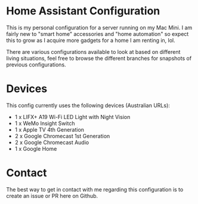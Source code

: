 # Home Assistant Configuration

This is my personal configuration for a server running on my Mac Mini. I am fairly new to "smart home" accessories and "home automation" so expect this to grow as I acquire more gadgets for a home I am renting in, lol.

There are various configurations available to look at based on different living situations, feel free to browse the different branches for snapshots of previous configurations.

# Devices
This config currently uses the following devices (Australian URLs):

- 1 x LIFX+ A19 Wi-Fi LED Light with Night Vision
- 1 x WeMo Insight Switch
- 1 x Apple TV 4th Generation
- 2 x Google Chromecast 1st Generation
- 2 x Google Chromecast Audio
- 1 x Google Home

# Contact
The best way to get in contact with me regarding this configuration is to create an issue or PR here on Github.

